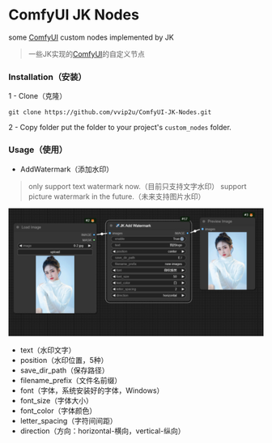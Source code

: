# ComfyUI JK Nodes

some [ComfyUI](https://github.com/comfyanonymous/ComfyUI) custom nodes implemented by JK

> 一些JK实现的[ComfyUI](https://github.com/comfyanonymous/ComfyUI)的自定义节点

### Installation（安装）

1 - Clone（克隆）
```
git clone https://github.com/vvip2u/ComfyUI-JK-Nodes.git
```

2 - Copy folder
put the folder to your project's `custom_nodes` folder.

### Usage（使用）
- AddWatermark（添加水印）
> only support text watermark now.（目前只支持文字水印）
> support picture watermark in the future.（未来支持图片水印）

![add_watermark demo](assets/add_watermark.png)

- text（水印文字）
- position（水印位置，5种）
- save_dir_path（保存路径）
- filename_prefix（文件名前缀）
- font（字体，系统安装好的字体，Windows）
- font_size（字体大小）
- font_color（字体颜色）
- letter_spacing（字符间间距）
- direction（方向：horizontal-横向，vertical-纵向）



